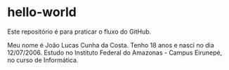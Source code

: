 # hello-world
Este repositório é para praticar o fluxo do GitHub.

Meu nome é João Lucas Cunha da Costa. Tenho 18 anos e nasci no  dia 12/07/2006.
Estudo no Instituto Federal do Amazonas - Campus Eirunepé, no curso de Informática.
